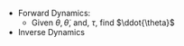 
- Forward Dynamics:
	- Given $\theta, \dot{\theta}$, and, $\tau$, find $\ddot{\theta}$
- Inverse Dynamics